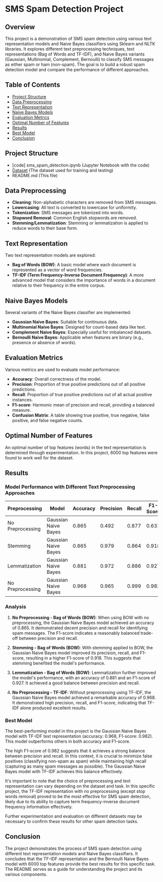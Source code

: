 # SMS Spam Detection Project

## Overview

This project is a demonstration of SMS spam detection using various text representation models and Naive Bayes classifiers using Sklearn and NLTK libraries. It explores different text preprocessing techniques, text representations (Bag of Words and TF-IDF), and Naive Bayes variants (Gaussian, Multinomial, Complement, Bernoulli) to classify SMS messages as either spam or ham (non-spam). The goal is to build a robust spam detection model and compare the performance of different approaches.

## Table of Contents

- [Project Structure](#project-structure)
- [Data Preprocessing](#data-preprocessing)
- [Text Representation](#text-representation)
- [Naive Bayes Models](#naive-bayes-models)
- [Evaluation Metrics](#evaluation-metrics)
- [Optimal Number of Features](#optimal-number-of-features)
- [Results](#results)
- [Best Model](#best-model)
- [Conclusion](#conclusion)

## Project Structure
- [code]
sms_spam_detection.ipynb (Jupyter Notebook with the code)
- [Dataset](https://www.kaggle.com/datasets/uciml/sms-spam-collection-dataset) (The dataset used for training and testing)
- README.md (This file)


## Data Preprocessing

- **Cleaning**: Non-alphabetic characters are removed from SMS messages.
- **Lowercasing**: All text is converted to lowercase for uniformity.
- **Tokenization**: SMS messages are tokenized into words.
- **Stopword Removal**: Common English stopwords are removed.
- **Stemming/Lemmatization**: Stemming or lemmatization is applied to reduce words to their base form.

## Text Representation

Two text representation models are explored:

- **Bag of Words (BOW)**: A basic model where each document is represented as a vector of word frequencies.
- **TF-IDF (Term Frequency-Inverse Document Frequency)**: A more advanced model that considers the importance of words in a document relative to their frequency in the entire corpus.

## Naive Bayes Models

Several variants of the Naive Bayes classifier are implemented:

- **Gaussian Naive Bayes**: Suitable for continuous data.
- **Multinomial Naive Bayes**: Designed for count-based data like text.
- **Complement Naive Bayes**: Especially useful for imbalanced datasets.
- **Bernoulli Naive Bayes**: Applicable when features are binary (e.g., presence or absence of words).

## Evaluation Metrics

Various metrics are used to evaluate model performance:

- **Accuracy**: Overall correctness of the model.
- **Precision**: Proportion of true positive predictions out of all positive predictions.
- **Recall**: Proportion of true positive predictions out of all actual positive instances.
- **F1-score**: Harmonic mean of precision and recall, providing a balanced measure.
- **Confusion Matrix**: A table showing true positive, true negative, false positive, and false negative counts.

## Optimal Number of Features

An optimal number of top features (words) in the text representation is determined through experimentation. In this project, 6000 top features were found to work well for the dataset.

## Results

### Model Performance with Different Text Preprocessing Approaches

| Preprocessing      | Model                | Accuracy | Precision | Recall | F1-Score |
|--------------------|----------------------|----------|-----------|--------|----------|
| No Preprocessing   | Gaussian Naive Bayes | 0.865    | 0.492     | 0.877  | 0.631    |
| Stemming           | Gaussian Naive Bayes | 0.865    | 0.979     | 0.864  | 0.918    |
| Lemmatization      | Gaussian Naive Bayes | 0.881    | 0.972     | 0.886  | 0.927    |
| No Preprocessing   | Gaussian Naive Bayes | 0.968    | 0.965     | 0.999  | 0.982    |

### Analysis

1. **No Preprocessing - Bag of Words (BOW)**: When using BOW with no preprocessing, the Gaussian Naive Bayes model achieved an accuracy of 0.865. It demonstrated decent precision and recall for identifying spam messages. The F1-score indicates a reasonably balanced trade-off between precision and recall.

2. **Stemming - Bag of Words (BOW)**: With stemming applied to BOW, the Gaussian Naive Bayes model improved its precision, recall, and F1-score, resulting in a higher F1-score of 0.918. This suggests that stemming benefited the model's performance.

3. **Lemmatization - Bag of Words (BOW)**: Lemmatization further improved the model's performance, with an accuracy of 0.881 and an F1-score of 0.927. It achieved a good balance between precision and recall.

4. **No Preprocessing - TF-IDF**: Without preprocessing using TF-IDF, the Gaussian Naive Bayes model achieved a remarkable accuracy of 0.968. It demonstrated high precision, recall, and F1-score, indicating that TF-IDF alone produced excellent results.

### Best Model

The best-performing model in this project is the Gaussian Naive Bayes model with TF-IDF text representation (accuracy: 0.968, F1-score: 0.982). This model outperforms others in both accuracy and F1-score. 

The high F1-score of 0.982 suggests that it achieves a strong balance between precision and recall. In this context, it is crucial to minimize false positives (classifying non-spam as spam) while maintaining high recall (capturing as many spam messages as possible). The Gaussian Naive Bayes model with TF-IDF achieves this balance effectively.

It's important to note that the choice of preprocessing and text representation can vary depending on the dataset and task. In this specific project, the TF-IDF representation with no preprocessing (except stop words removal) proved to be the most effective for SMS spam detection, likely due to its ability to capture term frequency-inverse document frequency information effectively.

Further experimentation and evaluation on different datasets may be necessary to confirm these results for other spam detection tasks.


## Conclusion

The project demonstrates the process of SMS spam detection using different text representation models and Naive Bayes classifiers. It concludes that the TF-IDF representation and the Bernoulli Naive Bayes model with 6000 top features provide the best results for this specific task. The README serves as a guide for understanding the project and its various components.
